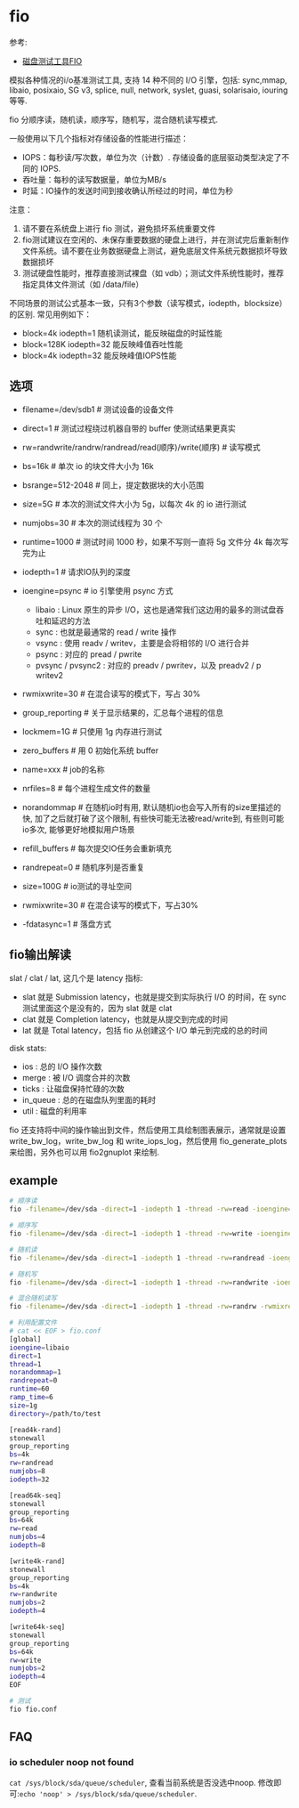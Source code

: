 # fio
参考:
- [磁盘测试工具FIO](https://www.cnblogs.com/klb561/p/11939355.html)

模拟各种情况的i/o基准测试工具, 支持 14 种不同的 I/O 引擎，包括: sync,mmap, libaio, posixaio, SG v3, splice, null, network, syslet, guasi, solarisaio, iouring 等等.

fio 分顺序读，随机读，顺序写，随机写，混合随机读写模式.

一般使用以下几个指标对存储设备的性能进行描述：
- IOPS：每秒读/写次数，单位为次（计数）. 存储设备的底层驱动类型决定了不同的 IOPS.
- 吞吐量：每秒的读写数据量，单位为MB/s
- 时延：IO操作的发送时间到接收确认所经过的时间，单位为秒

注意：
1. 请不要在系统盘上进行 fio 测试，避免损坏系统重要文件
2. fio测试建议在空闲的、未保存重要数据的硬盘上进行，并在测试完后重新制作文件系统。请不要在业务数据硬盘上测试，避免底层文件系统元数据损坏导致数据损坏
2. 测试硬盘性能时，推荐直接测试裸盘（如 vdb）；测试文件系统性能时，推荐指定具体文件测试（如 /data/file）

不同场景的测试公式基本一致，只有3个参数（读写模式，iodepth，blocksize）的区别. 常见用例如下：
- block=4k iodepth=1 随机读测试，能反映磁盘的时延性能
- block=128K iodepth=32 能反映峰值吞吐性能
- block=4k iodepth=32 能反映峰值IOPS性能

## 选项
- filename=/dev/sdb1   # 测试设备的设备文件
- direct=1             # 测试过程绕过机器自带的 buffer 使测试结果更真实
- rw=randwrite/randrw/randread/read(顺序)/write(顺序)  # 读写模式
- bs=16k               # 单次 io 的块文件大小为 16k
- bsrange=512-2048     # 同上，提定数据块的大小范围
- size=5G              # 本次的测试文件大小为 5g，以每次 4k 的 io 进行测试
- numjobs=30           # 本次的测试线程为 30 个
- runtime=1000         # 测试时间 1000 秒，如果不写则一直将 5g 文件分 4k 每次写完为止
- iodepth=1            # 请求IO队列的深度
- ioengine=psync       # io 引擎使用 psync 方式

    - libaio : Linux 原生的异步 I/O，这也是通常我们这边用的最多的测试盘吞吐和延迟的方法
    - sync : 也就是最通常的 read / write 操作
    - vsync : 使用 readv / writev，主要是会将相邻的 I/O 进行合并
    - psync : 对应的 pread / pwrite
    - pvsync / pvsync2 : 对应的 preadv / pwritev，以及 preadv2 / p writev2
- rwmixwrite=30        # 在混合读写的模式下，写占 30%
- group_reporting      # 关于显示结果的，汇总每个进程的信息
- lockmem=1G           # 只使用 1g 内存进行测试
- zero_buffers         # 用 0 初始化系统 buffer
- name=xxx             # job的名称
- nrfiles=8            # 每个进程生成文件的数量
- norandommap          # 在随机io时有用, 默认随机io也会写入所有的size里描述的快, 加了之后就打破了这个限制, 有些快可能无法被read/write到, 有些则可能io多次, 能够更好地模拟用户场景
- refill_buffers       # 每次提交IO任务会重新填充
- randrepeat=0         # 随机序列是否重复
- size=100G            # io测试的寻址空间
- rwmixwrite=30        # 在混合读写的模式下，写占30%
- -fdatasync=1         # 落盘方式

## fio输出解读
slat / clat / lat, 这几个是 latency 指标:
- slat 就是 Submission latency，也就是提交到实际执行 I/O 的时间，在 sync 测试里面这个是没有的，因为 slat 就是 clat
- clat 就是 Completion latency，也就是从提交到完成的时间
- lat 就是 Total latency，包括 fio 从创建这个 I/O 单元到完成的总的时间

disk stats:
- ios : 总的 I/O 操作次数
- merge : 被 I/O 调度合并的次数
- ticks : 让磁盘保持忙碌的次数
- in_queue : 总的在磁盘队列里面的耗时
- util : 磁盘的利用率

fio 还支持将中间的操作输出到文件，然后使用工具绘制图表展示，通常就是设置 write_bw_log，write_bw_log 和 write_iops_log，然后使用 fio_generate_plots 来绘图，另外也可以用 fio2gnuplot 来绘制.

## example
```bash
# 顺序读
fio -filename=/dev/sda -direct=1 -iodepth 1 -thread -rw=read -ioengine=psync -bs=16k -size=200G -numjobs=30 -runtime=1000 -group_reporting -name=mytest

# 顺序写
fio -filename=/dev/sda -direct=1 -iodepth 1 -thread -rw=write -ioengine=psync -bs=16k -size=200G -numjobs=30 -runtime=1000 -group_reporting -name=mytest

# 随机读
fio -filename=/dev/sda -direct=1 -iodepth 1 -thread -rw=randread -ioengine=psync -bs=16k -size=200G -numjobs=30 -runtime=1000 -group_reporting -name=mytest

# 随机写
fio -filename=/dev/sda -direct=1 -iodepth 1 -thread -rw=randwrite -ioengine=psync -bs=16k -size=200G -numjobs=30 -runtime=1000 -group_reporting -name=mytest

# 混合随机读写
fio -filename=/dev/sda -direct=1 -iodepth 1 -thread -rw=randrw -rwmixread=70 -ioengine=psync -bs=16k -size=200G -numjobs=30 -runtime=100 -group_reporting -name=mytest -ioscheduler=noop

# 利用配置文件
# cat << EOF > fio.conf
[global]
ioengine=libaio
direct=1
thread=1
norandommap=1
randrepeat=0
runtime=60
ramp_time=6
size=1g
directory=/path/to/test

[read4k-rand]
stonewall
group_reporting
bs=4k
rw=randread
numjobs=8
iodepth=32

[read64k-seq]
stonewall
group_reporting
bs=64k
rw=read
numjobs=4
iodepth=8

[write4k-rand]
stonewall
group_reporting
bs=4k
rw=randwrite
numjobs=2
iodepth=4

[write64k-seq]
stonewall
group_reporting
bs=64k
rw=write
numjobs=2
iodepth=4
EOF

# 测试
fio fio.conf
```

## FAQ
### io scheduler noop not found
`cat /sys/block/sda/queue/scheduler`, 查看当前系统是否没选中noop. 修改即可:`echo 'noop' > /sys/block/sda/queue/scheduler`.